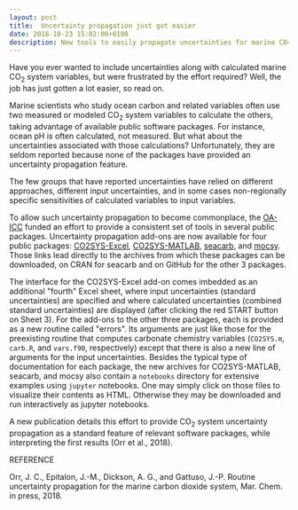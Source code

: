 ```yaml
---
layout: post
title:  Uncertainty propagation just got easier
date: 2018-10-23 15:02:00+0100
description: New tools to easily propagate uncertainties for marine CO<sub>2</sub> system
---
```


Have you ever wanted to include uncertainties along with calculated
marine CO<sub>2</sub> system variables, but were frustrated by the effort
required? Well, the job has just gotten a lot easier, so read on.

Marine scientists who study ocean carbon and related variables often use
two measured or modeled CO<sub>2</sub> system variables to calculate
the others, taking advantage of available public software
packages. For instance, ocean pH is often calculated, not
measured. But what about the uncertainties associated with those
calculations? Unfortunately, they are seldom reported because
none of the packages have provided an uncertainty propagation feature.

The few groups that have reported uncertainties have relied on
different approaches, different input uncertainties, and in some cases
non-regionally specific sensitivities of calculated variables to input
variables.

To allow such uncertainty propagation to become commonplace, the
[OA-ICC](https://www.iaea.org/services/oa-icc) funded an effort to
provide a consistent set of tools in several public packages.
Uncertainty propagation add-ons are now available for four public
packages: [CO2SYS-Excel](https://github.com/jamesorr/CO2SYS-Excel),
[CO2SYS-MATLAB](https://github.com/jamesorr/CO2SYS-MATLAB),
[seacarb](http://CRAN.R-project.org/package=seacarb), and
[mocsy](https://github.com/jamesorr/mocsy).  Those links lead
directly to the archives from which these packages can be downloaded,
on CRAN for seacarb and on GitHub for the other 3 packages.

The interface for the CO2SYS-Excel add-on comes imbedded as an
additional "fourth" Excel sheet, where input uncertainties (standard
uncertainties) are specified and where calculated uncertainties
(combined standard uncertainties) are displayed (after clicking the
red START button on Sheet 3). For the add-ons to the other three
packages, each is provided as a new routine called "errors". Its
arguments are just like those for the preexisting routine that
computes carbonate chemistry variables (`CO2SYS.m`, `carb.R`, and
`vars.f90`, respectively) except that there is also a new line of
arguments for the input uncertainties.  Besides the typical type of
documentation for each package, the new archives for CO2SYS-MATLAB,
seacarb, and mocsy also contain a `notebooks` directory for extensive
examples using `jupyter` notebooks.  One may simply click on those
files to visualize their contents as HTML. Otherwise they may be
downloaded and run interactively as jupyter notebooks.

A new publication details this effort to provide CO<sub>2</sub> system
uncertainty propagation as a standard feature of relevant software
packages, while interpreting the first results (Orr et al., 2018).


REFERENCE

 Orr, J. C., Epitalon, J.-M., Dickson, A. G., and Gattuso, J.-P. Routine uncertainty propagation for the marine carbon dioxide system, Mar. Chem. in press, 2018. 
